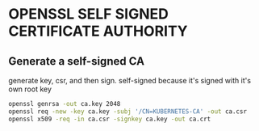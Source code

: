 # OPENSSL SELF SIGNED CERTIFICATE AUTHORITY

## Generate a self-signed CA
generate key, csr, and then sign.
self-signed because it's signed with it's own root key

```bash
openssl genrsa -out ca.key 2048
openssl req -new -key ca.key -subj '/CN=KUBERNETES-CA' -out ca.csr
openssl x509 -req -in ca.csr -signkey ca.key -out ca.crt
```
